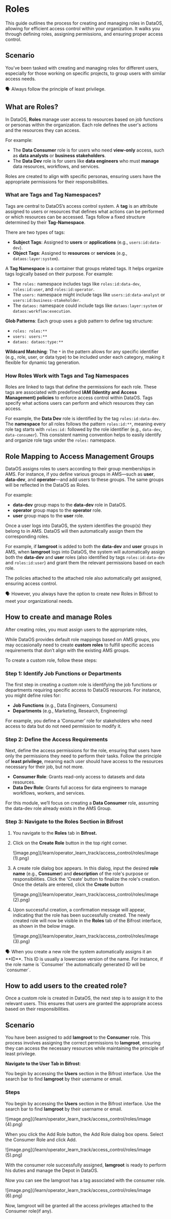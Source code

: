 # Roles

This guide outlines the process for creating and managing roles in DataOS, allowing for efficient access control within your organization. It walks you through defining roles, assigning permissions, and ensuring proper access control.

## Scenario

You’ve been tasked with creating and managing roles for different users, especially for those working on specific projects, to group users with similar access needs.

<aside class="callout">
🗣️ Always follow the principle of least privilege.
</aside>

## **What are Roles?**

In DataOS, **Roles** manage user access to resources based on job functions or personas within the organization. Each role defines the user's actions and the resources they can access.

For example:

- The **Data Consumer** role is for users who need **view-only** access, such as **data analysts** or **business stakeholders**.
- The **Data Dev** role is for users like **data engineers** who must **manage** data resources, workflows, and services.

Roles are created to align with specific personas, ensuring users have the appropriate permissions for their responsibilities.

### **What are Tags and Tag Namespaces?**

Tags are central to DataOS’s access control system. A **tag** is an attribute assigned to users or resources that defines what actions can be performed or which resources can be accessed. Tags follow a fixed structure determined by their **Tag-Namespace**.

There are two types of tags:

- **Subject Tags**: Assigned to **users** or **applications** (e.g., `users:id:data-dev`).
- **Object Tags**: Assigned to **resources** or **services** (e.g., `dataos:layer:system`).

A **Tag Namespace** is a container that groups related tags. It helps organize tags logically based on their purpose. For example:

- The `roles:` namespace includes tags like `roles:id:data-dev`, `roles:id:user`, and `roles:id:operator`.
- The `users:` namespace might include tags like `users:id:data-analyst` or `users:id:business-stakeholder`.
- The `dataos:` namespace could include tags like `dataos:layer:system` or `dataos:workflow:execution`.

**Glob Patterns**: Each group uses a glob pattern to define tag structure:

- `roles: roles:**`
- `users: users:**`
- `dataos: dataos:type:**`

**Wildcard Matching**: The `*` in the pattern allows for any specific identifier (e.g., role, user, or data type) to be included under each category, making it flexible for dynamic tag generation.

### **How Roles Work with Tags and Tag Namespaces**

Roles are linked to tags that define the permissions for each role. These tags are associated with predefined **IAM (Identity and Access Management) policies** to enforce access control within DataOS. Tags specify what actions users can perform and which resources they can access.

For example, the **Data Dev** role is identified by the tag `roles:id:data-dev`. The **namespace** for all roles follows the pattern `roles:id:**`, meaning every role tag starts with `roles:id:` followed by the role identifier (e.g., `data-dev`, `data-consumer`). This consistent naming convention helps to easily identify and organize role tags under the `roles:` namespace.

## **Role Mapping to Access Management Groups**

DataOS assigns roles to users according to their group memberships in AMS. For instance, if you define various groups in AMS—such as **user**, **data-dev**, and **operator**—and add users to these groups. The same groups will be reflected in the DataOS as Roles.

For example:

- **data-dev** group maps to the **data-dev** role in DataOS.
- **operator** group maps to the **operator** role.
- **user** group maps to the **user** role.

Once a user logs into DataOS, the system identifies the group(s) they belong to in AMS. DataOS will then automatically assign them the corresponding roles.

For example, if **Iamgroot** is added to both the **data-dev** and **user** groups in AMS, when **Iamgroot** logs into DataOS, the system will automatically assign both the **data-dev** and **user** roles (also identified by tags `roles:id:data-dev` and `roles:id:user`) and grant them the relevant permissions based on each role.

The policies attached to the attached role also automatically get assigned, ensuring access control.

<aside class="callout">
🗣️ However, you always have the option to create new Roles in Bifrost to meet your organizational needs.
</aside>

## How to create and manage Roles

After creating roles, you must assign users to the appropriate roles,

While DataOS provides default role mappings based on AMS groups, you may occasionally need to create **custom roles** to fulfill specific access requirements that don’t align with the existing AMS groups. 

To create a custom role, follow these steps:

### **Step 1: Identify Job Functions or Departments**

The first step in creating a custom role is identifying the job functions or departments requiring specific access to DataOS resources. For instance, you might define roles for:

- **Job Functions** (e.g., Data Engineers, Consumers)
- **Departments** (e.g., Marketing, Research, Engineering)

For example, you define a ‘Consumer’ role for stakeholders who need access to data but do not need permission to modify it.

### **Step 2: Define the Access Requirements**

Next, define the access permissions for the role, ensuring that users have only the permissions they need to perform their tasks. Follow the principle of **least privilege**, meaning each user should have access to the resources necessary for their job, but not more.

- **Consumer Role**: Grants read-only access to datasets and data resources.
- **Data Dev Role**: Grants full access for data engineers to manage workflows, workers, and services.

For this module, we’ll focus on creating a **Data Consumer** role, assuming the data-dev role already exists in the AMS Group.

### **Step 3: Navigate to the Roles Section in Bifrost**

1. You navigate to the **Roles** tab in **Bifrost.**
2. Click on the **Create Role** button in the top right corner.

    ![image.png](/learn/operator_learn_track/access_control/roles/image (1).png)


3. A create role dialog box appears. In this dialog, input the desired **role name** (e.g., **Consumer**) and **description** of the role's purpose or responsibilities. Click the ‘Create’ button to finalize the role's creation. Once the details are entered, click the **Create** button

    ![image.png](/learn/operator_learn_track/access_control/roles/image (2).png)

4. Upon successful creation, a confirmation message will appear, indicating that the role has been successfully created. The newly created role will now be visible in the **Roles** tab of the Bifrost interface, as shown in the below image.

    ![image.png](/learn/operator_learn_track/access_control/roles/image (3).png)

<aside class="callout">
🗣️ When you create a new role the system automatically assigns it an **ID**. This ID is usually a lowercase version of the name. For instance, if the role name is `Consumer` the automatically generated ID will be `consumer`.

</aside>

## How to add users to the created role?

Once a custom role is created in DataOS, the next step is to assign it to the relevant users. This ensures that users are granted the appropriate access based on their responsibilities.

## Scenario

You have been assigned to add **Iamgroot** to the **Consumer** role. This process involves assigning the correct permissions to **Iamgroot**, ensuring they can access the necessary resources while maintaining the principle of least privilege.

**Navigate to the User Tab in Bifrost**:

You begin by accessing the **Users** section in the Bifrost interface. Use the search bar to find **Iamgroot** by their username or email.

### Steps

You begin by accessing the **Users** section in the Bifrost interface. Use the search bar to find **Iamgroot** by their username or email.

![image.png](/learn/operator_learn_track/access_control/roles/image (4).png)

When you click the Add Role button, the Add Role dialog box opens. Select the Consumer Role and click Add.

![image.png](/learn/operator_learn_track/access_control/roles/image (5).png)

With the consumer role successfully assigned, **Iamgroot** is ready to perform his duties and manage the Depot in DataOS.

Now you can see the Iamgroot has a tag associated with the consumer role.

![image.png](/learn/operator_learn_track/access_control/roles/image (6).png)

Now, Iamgroot will be granted all the access privileges attached to the Consumer role(if any). 

